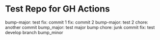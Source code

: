 # Test Repo for GH Actions

bump-major: test
fix: commit 1
fix: commit 2
bump-major: test 2
chore: another commit
bump_major: test major bump
chore: junk commit
fix: test develop branch
bump_minor
